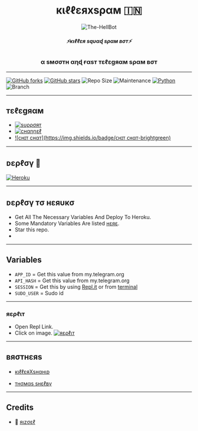 <h1 align="center">
  <b>кιℓℓεяxsραм 🇮🇳</b>
</h1>

<p align="center">
  <img src="https://te.legra.ph/file/c6bdca585c164795977cd.jpg" alt="The-HellBot">
</p>

<h6 align="center">
  <b>⚡кιℓℓεя sqυαɖ sραм вσт⚡</b>
</h6>

<h3 align="center">
  <b>α sмσσтн αηɖ  ғαsт тεℓεgяαм sραм вσт</b>
</h3>

------
[![GitHub forks](https://img.shields.io/github/forks/KillerXaman/KillerXspam?&style=flat-square&logo=github)](https://github.com/KillerXaman/KillerXspam/fork)
[![GitHub stars](https://img.shields.io/github/stars/KillerXaman/KillerXspam?&style=flat-square&logo=github)](https://github.com/KillerXaman/KillerXspam/stargazers)
![Repo Size](https://img.shields.io/github/repo-size/KillerXaman/KillerXspam?&style=flat-square&logo=github)
![Maintenance](https://img.shields.io/badge/Maintained%3F-yes-green?&style=flat-square)
[![Python](https://img.shields.io/badge/Python-v3.9-blue)](https://www.python.org/)
![Branch](https://img.shields.io/badge/Branch-main-orange)

------
## тεℓεgяαм
- [![sυρρσят](https://img.shields.io/badge/sυρρσят-brightgreen)](https://t.me/KillerXspam)
- [![cнαηηεℓ](https://img.shields.io/badge/cнqηηεℓ-brightgreen)](https://t.me/KillerSquadSpamBot)
- [![cнɪт cнαт](https://img.shields.io/badge/ᴄʜɪᴛ ᴄнαт-brightgreen)](https://t.me/SAB_KAA_KATEGA)

------
## ᴅερℓσү 🚀
[![Heroku](https://te.legra.ph/file/f210abed7975ea59303cf.jpg)](#Deploy-To-Heroku)

------
## ᴅερℓσү тσ нεяυкσ
- Get All The Necessary Variables And Deploy To Heroku.
- Some Mandatory Variables Are listed [нεяε](#Variables).
- Star this repo.
- 
------

## Variables

- `APP_ID`  =  Get this value from my.telegram.org
- `API_HASH`  =  Get this value from my.telegram.org
- `SESSION`  =  Get this by using [Repl.it](#Repl) or from [terminal](#Terminal)
- `SUDO_USER`  = Sudo id

------

### яερℓιт
- Open Repl Link.
- Click on image.
[![яερℓιт](https://telegra.ph/file/68aacf214a17e366d9b60.jpg)](https://replit.com/@KillerXaman/KillerXspam?v=1)

------
## вяσтнεяs
- [кιℓℓεяXsнαнιᴅ](t.me/KillerXshahid)

- [ᴛнσмαs sнεℓвү](t.me/THOM4S_SH3LBY)
------

## Credits

- 💖 [яιzσεℓ](https://t.me/TheRizoel) 
